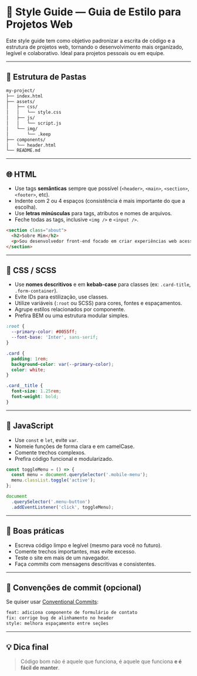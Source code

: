 # 🧭 Style Guide — Guia de Estilo para Projetos Web

Este style guide tem como objetivo padronizar a escrita de código e a estrutura de projetos web, tornando o desenvolvimento mais organizado, legível e colaborativo. Ideal para projetos pessoais ou em equipe.

---

## 📁 Estrutura de Pastas

```bash
my-project/
├── index.html
├── assets/
│   ├── css/
│   │   └── style.css
│   ├── js/
│   │   └── script.js
│   └── img/
│       └── .keep
├── components/
│   └── header.html
└── README.md
```

---

## 🌐 HTML

- Use tags **semânticas** sempre que possível (`<header>`, `<main>`, `<section>`, `<footer>`, etc).
- Indente com 2 ou 4 espaços (consistência é mais importante do que a escolha).
- Use **letras minúsculas** para tags, atributos e nomes de arquivos.
- Feche todas as tags, inclusive `<img />` e `<input />`.

```html
<section class="about">
  <h2>Sobre Mim</h2>
  <p>Sou desenvolvedor front-end focado em criar experiências web acessíveis.</p>
</section>
```

---

## 🎨 CSS / SCSS

- Use **nomes descritivos** e em **kebab-case** para classes (ex: `.card-title`, `.form-container`).
- Evite IDs para estilização, use classes.
- Utilize variáveis (`:root` ou SCSS) para cores, fontes e espaçamentos.
- Agrupe estilos relacionados por componente.
- Prefira BEM ou uma estrutura modular simples.

```css
:root {
  --primary-color: #0055ff;
  --font-base: 'Inter', sans-serif;
}

.card {
  padding: 1rem;
  background-color: var(--primary-color);
  color: white;
}

.card__title {
  font-size: 1.25rem;
  font-weight: bold;
}
```

---

## 📜 JavaScript

- Use `const` e `let`, evite `var`.
- Nomeie funções de forma clara e em camelCase.
- Comente trechos complexos.
- Prefira código funcional e modularizado.

```javascript
const toggleMenu = () => {
  const menu = document.querySelector('.mobile-menu');
  menu.classList.toggle('active');
};

document
  .querySelector('.menu-button')
  .addEventListener('click', toggleMenu);
```

---

## 🧪 Boas práticas

- Escreva código limpo e legível (mesmo para você no futuro).
- Comente trechos importantes, mas evite excesso.
- Teste o site em mais de um navegador.
- Faça *commits* com mensagens descritivas e consistentes.

---

## 📘 Convenções de commit (opcional)

Se quiser usar [Conventional Commits](https://www.conventionalcommits.org/):

```bash
feat: adiciona componente de formulário de contato
fix: corrige bug de alinhamento no header
style: melhora espaçamento entre seções
```

---

## 💡 Dica final

> Código bom não é aquele que funciona, é aquele que funciona **e é fácil de manter**.
